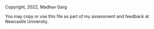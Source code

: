 Copyright, 2022, Madhav Garg

You may copy or use this file as part of my assessment and feedback at Newcastle University.